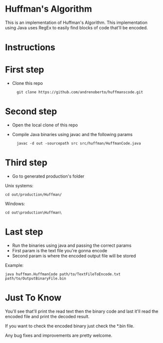 # Huffman's Algorithm

This is an implementation of Huffman's Algorithm.
This implementation using Java uses RegEx to easily find blocks of code that'll be encoded.

# Instructions

# First step

- Clone this repo

		git clone https://github.com/andrenoberto/huffmanscode.git

# Second step

- Open the local clone of this repo
- Compile Java binaries using javac and the following params

		javac -d out -sourcepath src src/huffman/HuffmanCode.java


# Third step

- Go to generated production's folder

Unix systems:

	cd out/production/Huffman/

Windows:

	cd out\production\Huffman\

# Last step

- Run the binaries using java and passing the correct params
- First param is the text file you're gonna encode
- Second param is where the encoded output file will be stored

Example:

	java huffman.HuffmanCode path/to/TextFileToEncode.txt path/to/OutputBinaryFile.bin

# Just To Know

You'll see that'll print the read text then the binary code and last it'll read the encoded file and print the decoded result.

If you want to check the encoded binary just check the *.bin file.


Any bug fixes and improvements are pretty welcome.
